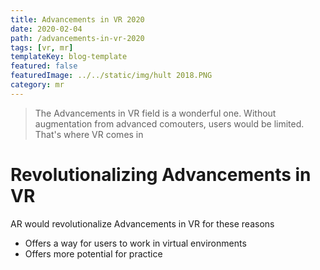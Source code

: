 ```yaml
---
title: Advancements in VR 2020
date: 2020-02-04
path: /advancements-in-vr-2020
tags: [vr, mr]
templateKey: blog-template
featured: false
featuredImage: ../../static/img/hult 2018.PNG
category: mr
---
```

> The Advancements in VR field is a wonderful one. Without augmentation from advanced comouters, users would be limited. That's where VR comes in

# Revolutionalizing Advancements in VR
AR would revolutionalize Advancements in VR for these reasons

* Offers a way for users to work in virtual environments
* Offers more potential for practice